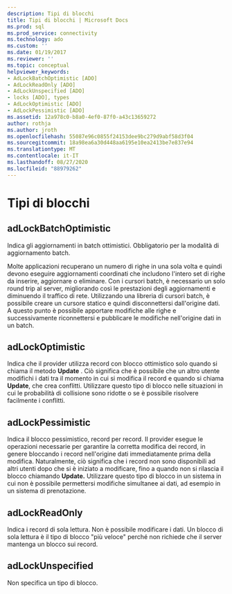 ```yaml
---
description: Tipi di blocchi
title: Tipi di blocchi | Microsoft Docs
ms.prod: sql
ms.prod_service: connectivity
ms.technology: ado
ms.custom: ''
ms.date: 01/19/2017
ms.reviewer: ''
ms.topic: conceptual
helpviewer_keywords:
- AdLockBatchOptimistic [ADO]
- AdLockReadOnly [ADO]
- AdLockUnspecified [ADO]
- locks [ADO], types
- AdLockOptimistic [ADO]
- AdLockPessimistic [ADO]
ms.assetid: 12a978c0-b8a0-4ef0-87f0-a43c13659272
author: rothja
ms.author: jroth
ms.openlocfilehash: 55087e96c0855f24153dee9bc279d9abf58d3f04
ms.sourcegitcommit: 18a98ea6a30d448aa6195e10ea2413be7e837e94
ms.translationtype: MT
ms.contentlocale: it-IT
ms.lasthandoff: 08/27/2020
ms.locfileid: "88979262"
---
```

# <a name="types-of-locks"></a>Tipi di blocchi
## <a name="adlockbatchoptimistic"></a>adLockBatchOptimistic  
 Indica gli aggiornamenti in batch ottimistici. Obbligatorio per la modalità di aggiornamento batch.  
  
 Molte applicazioni recuperano un numero di righe in una sola volta e quindi devono eseguire aggiornamenti coordinati che includono l'intero set di righe da inserire, aggiornare o eliminare. Con i cursori batch, è necessario un solo round trip al server, migliorando così le prestazioni degli aggiornamenti e diminuendo il traffico di rete. Utilizzando una libreria di cursori batch, è possibile creare un cursore statico e quindi disconnettersi dall'origine dati. A questo punto è possibile apportare modifiche alle righe e successivamente riconnettersi e pubblicare le modifiche nell'origine dati in un batch.  
  
## <a name="adlockoptimistic"></a>adLockOptimistic  
 Indica che il provider utilizza record con blocco ottimistico solo quando si chiama il metodo **Update** . Ciò significa che è possibile che un altro utente modifichi i dati tra il momento in cui si modifica il record e quando si chiama **Update**, che crea conflitti. Utilizzare questo tipo di blocco nelle situazioni in cui le probabilità di collisione sono ridotte o se è possibile risolvere facilmente i conflitti.  
  
## <a name="adlockpessimistic"></a>adLockPessimistic  
 Indica il blocco pessimistico, record per record. Il provider esegue le operazioni necessarie per garantire la corretta modifica dei record, in genere bloccando i record nell'origine dati immediatamente prima della modifica. Naturalmente, ciò significa che i record non sono disponibili ad altri utenti dopo che si è iniziato a modificare, fino a quando non si rilascia il blocco chiamando **Update.** Utilizzare questo tipo di blocco in un sistema in cui non è possibile permettersi modifiche simultanee ai dati, ad esempio in un sistema di prenotazione.  
  
## <a name="adlockreadonly"></a>adLockReadOnly  
 Indica i record di sola lettura. Non è possibile modificare i dati. Un blocco di sola lettura è il tipo di blocco "più veloce" perché non richiede che il server mantenga un blocco sui record.  
  
## <a name="adlockunspecified"></a>adLockUnspecified  
 Non specifica un tipo di blocco.
